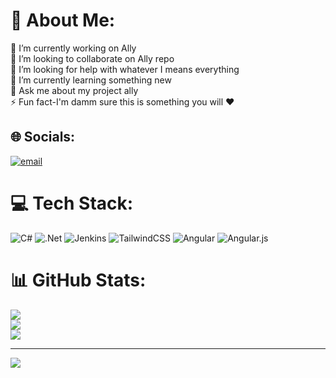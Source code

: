 # 💫 About Me:
🔭 I’m currently working on Ally<br>👯 I’m looking to collaborate on Ally repo<br>🤝 I’m looking for help with whatever I means everything<br>🌱 I’m currently learning something new <br>💬 Ask me about my project ally <br>⚡ Fun fact-I'm damm sure this is something you will ❤


## 🌐 Socials:
[![email](https://img.shields.io/badge/Email-D14836?logo=gmail&logoColor=white)](mailto:dwivedi.prakriti11@gmail.com) 

# 💻 Tech Stack:
![C#](https://img.shields.io/badge/c%23-%23239120.svg?style=for-the-badge&logo=csharp&logoColor=white) ![.Net](https://img.shields.io/badge/.NET-5C2D91?style=for-the-badge&logo=.net&logoColor=white) ![Jenkins](https://img.shields.io/badge/jenkins-%232C5263.svg?style=for-the-badge&logo=jenkins&logoColor=white) ![TailwindCSS](https://img.shields.io/badge/tailwindcss-%2338B2AC.svg?style=for-the-badge&logo=tailwind-css&logoColor=white) ![Angular](https://img.shields.io/badge/angular-%23DD0031.svg?style=for-the-badge&logo=angular&logoColor=white) ![Angular.js](https://img.shields.io/badge/angular.js-%23E23237.svg?style=for-the-badge&logo=angularjs&logoColor=white)
# 📊 GitHub Stats:
![](https://github-readme-stats.vercel.app/api?username=hiiamkarati&theme=dark&hide_border=false&include_all_commits=false&count_private=false)<br/>
![](https://nirzak-streak-stats.vercel.app/?user=hiiamkarati&theme=dark&hide_border=false)<br/>
![](https://github-readme-stats.vercel.app/api/top-langs/?username=hiiamkarati&theme=dark&hide_border=false&include_all_commits=false&count_private=false&layout=compact)

---
[![](https://visitcount.itsvg.in/api?id=hiiamkarati&icon=0&color=0)](https://visitcount.itsvg.in)

<!-- Proudly created with GPRM ( https://gprm.itsvg.in ) -->
